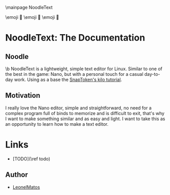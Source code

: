 \mainpage NoodleText

\emoji :ramen: \emoji :ramen: \emoji :ramen:

# NoodleText: The Documentation

## Noodle

\b NoodleText is a lightweight, simple text editor for Linux. Similar to one of the best in the game: Nano, but with a
personal touch for a casual day-to-day work. Using as a base the [SnapToken's kilo tutorial](https://viewsourcecode.org/snaptoken/).

## Motivation

I really love the Nano editor, simple and straightforward, no need for a complex program full of binds to memorize and is difficult
to exit, that's why I want to make something similar and as easy and light. I want to take this as an opportunity to learn how to make a text editor.

# Links

- [TODO](\ref todo)

## Author

- [LeonelMatos](https://github.com/LeonelMatos)
